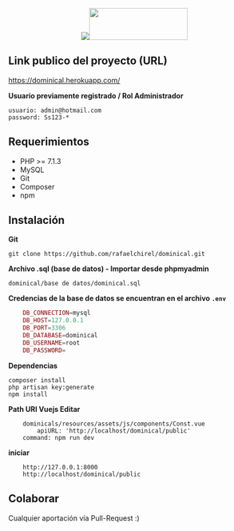 <p align="center"><img src="https://laravel.com/assets/img/components/logo-laravel.svg"><img src="https://vuejs.org/images/logo.png" width="197px" height="64px"></p>

## Link publico del proyecto (URL)
https://dominical.herokuapp.com/

**Usuario previamente registrado / Rol Administrador**
```shell
usuario: admin@hotmail.com
password: Ss123-*
```
## Requerimientos

- PHP >= 7.1.3
- MySQL
- Git
- Composer
- npm

## Instalación

**Git**
```shell
git clone https://github.com/rafaelchirel/dominical.git
```

**Archivo .sql (base de datos) - Importar desde phpmyadmin**
```shell
dominical/base de datos/dominical.sql
```

**Credencias de la base de datos se encuentran en el archivo `.env`**
```php
	DB_CONNECTION=mysql
	DB_HOST=127.0.0.1
	DB_PORT=3306
	DB_DATABASE=dominical
	DB_USERNAME=root
	DB_PASSWORD=
```

**Dependencias**
```shell
composer install
php artisan key:generate
npm install
```
**Path URI Vuejs Editar**
```shell
	dominicals/resources/assets/js/components/Const.vue
		apiURL: 'http://localhost/dominical/public'
	command: npm run dev
```

**iniciar**
```shell
	http://127.0.0.1:8000
	http://localhost/dominical/public
```

## Colaborar

Cualquier aportación vía Pull-Request  :)